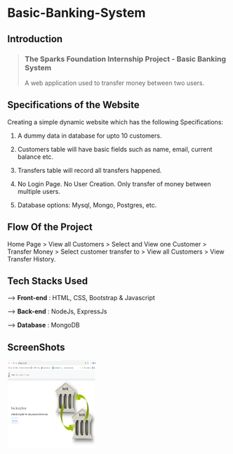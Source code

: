 
# Basic-Banking-System

## Introduction
>  ### The Sparks Foundation Internship Project - Basic Banking System
> A web application used to transfer money between two users.

## Specifications of the Website

Creating a simple dynamic website which has the following Specifications:

1. A dummy data in database for upto 10
customers. 

2. Customers table will have basic fields such as name, email,
current balance etc. 

3. Transfers table will record all transfers
happened.

4. No Login Page. No User Creation. Only transfer of money between multiple users.

5. Database options: Mysql, Mongo, Postgres, etc.
## Flow Of the Project 

Home Page > View all Customers > Select and View one Customer > Transfer Money > Select customer transfer to > View all Customers > View Transfer History.

## Tech Stacks Used

--> **Front-end** : HTML, CSS, Bootstrap & Javascript

--> **Back-end** : NodeJs, ExpressJs

--> **Database** : MongoDB

## ScreenShots

<img src="https://github.com/khushi-purwar/Banking-sytem/blob/master/Screenshots/ss1.png" width="200" height="200" />
